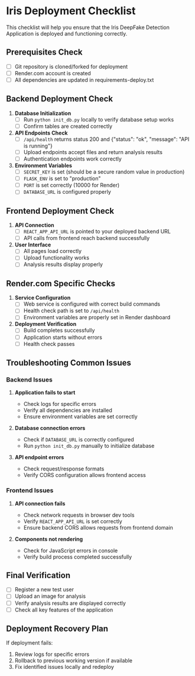 # Iris Deployment Checklist

This checklist will help you ensure that the Iris DeepFake Detection Application is deployed and functioning correctly.

## Prerequisites Check

- [ ] Git repository is cloned/forked for deployment
- [ ] Render.com account is created
- [ ] All dependencies are updated in requirements-deploy.txt

## Backend Deployment Check

1. **Database Initialization**
   - [ ] Run `python init_db.py` locally to verify database setup works
   - [ ] Confirm tables are created correctly

2. **API Endpoints Check**
   - [ ] `/api/health` returns status 200 and {"status": "ok", "message": "API is running"}
   - [ ] Upload endpoints accept files and return analysis results
   - [ ] Authentication endpoints work correctly

3. **Environment Variables**
   - [ ] `SECRET_KEY` is set (should be a secure random value in production)
   - [ ] `FLASK_ENV` is set to "production"
   - [ ] `PORT` is set correctly (10000 for Render)
   - [ ] `DATABASE_URL` is configured properly

## Frontend Deployment Check

1. **API Connection**
   - [ ] `REACT_APP_API_URL` is pointed to your deployed backend URL
   - [ ] API calls from frontend reach backend successfully

2. **User Interface**
   - [ ] All pages load correctly
   - [ ] Upload functionality works
   - [ ] Analysis results display properly

## Render.com Specific Checks

1. **Service Configuration**
   - [ ] Web service is configured with correct build commands
   - [ ] Health check path is set to `/api/health`
   - [ ] Environment variables are properly set in Render dashboard

2. **Deployment Verification**
   - [ ] Build completes successfully
   - [ ] Application starts without errors
   - [ ] Health check passes

## Troubleshooting Common Issues

### Backend Issues

1. **Application fails to start**
   - Check logs for specific errors
   - Verify all dependencies are installed
   - Ensure environment variables are set correctly

2. **Database connection errors**
   - Check if `DATABASE_URL` is correctly configured
   - Run `python init_db.py` manually to initialize database

3. **API endpoint errors**
   - Check request/response formats
   - Verify CORS configuration allows frontend access

### Frontend Issues

1. **API connection fails**
   - Check network requests in browser dev tools
   - Verify `REACT_APP_API_URL` is set correctly
   - Ensure backend CORS allows requests from frontend domain

2. **Components not rendering**
   - Check for JavaScript errors in console
   - Verify build process completed successfully

## Final Verification

- [ ] Register a new test user
- [ ] Upload an image for analysis
- [ ] Verify analysis results are displayed correctly
- [ ] Check all key features of the application

## Deployment Recovery Plan

If deployment fails:
1. Review logs for specific errors
2. Rollback to previous working version if available
3. Fix identified issues locally and redeploy 